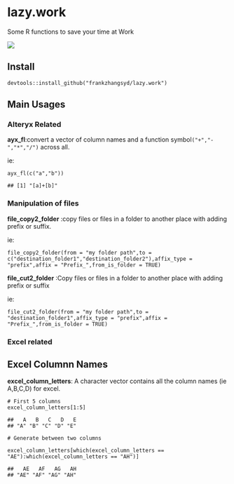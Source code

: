 lazy.work
=========

Some R functions to save your time at Work

![](https://www.r-pkg.org/badges/version/lazy.work)

Install
-------

    devtools::install_github("frankzhangsyd/lazy.work")

Main Usages
-----------

### Alteryx Related

**ayx\_fl**:convert a vector of column names and a function
symbol`("+","-","*","/")` across all.

ie:

    ayx_fl(c("a","b"))

    ## [1] "[a]+[b]"

### Manipulation of files

**file\_copy2\_folder** :copy files or files in a folder to another
place with adding prefix or suffix.

ie:

    file_copy2_folder(from = "my folder path",to = c("destination_folder1","destination_folder2"),affix_type = "prefix",affix = "Prefix_",from_is_folder = TRUE)

**file\_cut2\_folder** :Copy files or files in a folder to another place
with adding prefix or suffix

ie:

    file_cut2_folder(from = "my folder path",to = "destination_folder1",affix_type = "prefix",affix = "Prefix_",from_is_folder = TRUE)

### Excel related

Excel Columnn Names
-------------------

**excel\_column\_letters**: A character vector contains all the column
names (ie A,B,C,D) for excel.

    # First 5 columns
    excel_column_letters[1:5]

    ##   A   B   C   D   E 
    ## "A" "B" "C" "D" "E"

    # Generate between two columns

    excel_column_letters[which(excel_column_letters == "AE"):which(excel_column_letters == "AH")]

    ##   AE   AF   AG   AH 
    ## "AE" "AF" "AG" "AH"
